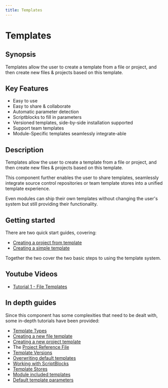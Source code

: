 ```yaml
---
title: Templates
---
```

# Templates
## Synopsis
Templates allow the user to create a template from a file or project, and then create new files & projects based on this template.

## Key Features

 - Easy to use
 - Easy to share & collaborate
 - Automatic parameter detection
 - Scriptblocks to fill in parameters
 - Versioned templates, side-by-side installation supported
 - Support team templates
 - Module-Specific templates seamlessly integrate-able

## Description

Templates allow the user to create a template from a file or project, and then create new files & projects based on this template.

This component further enables the user to share templates, seamlessly integrate source control repositories or team template stores into a unified template experience.

Even modules can ship their own templates without changing the user's system but still providing their functionality.

## Getting started

There are two quick start guides, covering:

 - [Creating a project from template](http://psframework.org/documentation/quickstart/psmoduledevelopment/templates-use.html)
 - [Creating a simple template](http://psframework.org/documentation/quickstart/psmoduledevelopment/templates-new.html)

Together the two cover the two basic steps to using the template system.

## Youtube Videos

 - [Tutorial 1 - File Templates](https://youtu.be/8WkHaH20OEE)

## In depth guides

Since this component has some complexities that need to be dealt with, some in-depth tutorials have been provided:

 - [Template Types](templates/template-types.html)
 - [Creating a new file template](templates/creating-a-new-file-template.html)
 - [Creating a new project template](templates/creating-a-new-project-template.html)
 - The [Project Reference File](templates/project-reference-file.html)
 - [Template Versions](templates/template-versions.html)
 - [Overwriting default templates](templates/overwriting-default-templates.html)
 - [Working with ScriptBlocks](templates/working-with-scriptblocks.html)
 - [Template Stores](templates/template-stores.html)
 - [Module included templates](templates/module-include-templates.html)
 - [Default template parameters](templates/default-template-parameters.html)